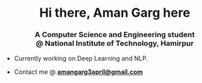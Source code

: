 <h1 align="center">Hi there, Aman Garg here</h1>
<h3 align="center">A Computer Science and Engineering student <br>@ National Institute of Technology, Hamirpur </h3>

- Currently working on Deep Learning and NLP.

- Contact me @ **amangarg3april@gmail.com**
